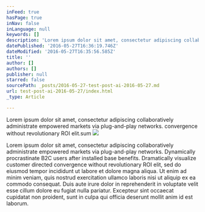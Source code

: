 ```yaml
---
inFeed: true
hasPage: true
inNav: false
inLanguage: null
keywords: []
description: 'Lorem ipsum dolor sit amet, consectetur adipiscing collaboratively administrate empowered markets via plug-and-play networks. convergence without revolutionary ROI elit.sum'
datePublished: '2016-05-27T16:36:19.746Z'
dateModified: '2016-05-27T16:35:56.585Z'
title: ''
author: []
authors: []
publisher: null
starred: false
sourcePath: _posts/2016-05-27-test-post-ai-2016-05-27.md
url: test-post-ai-2016-05-27/index.html
_type: Article

---
```

Lorem ipsum dolor sit amet, consectetur adipiscing collaboratively administrate empowered markets via plug-and-play networks. convergence without revolutionary ROI elit.sum
![](https://the-grid-user-content.s3-us-west-2.amazonaws.com/7c3269d0-74f3-45f7-aee0-330bee17fbcc.jpg)

Lorem ipsum dolor sit amet, consectetur adipiscing collaboratively administrate empowered markets via plug-and-play networks. Dynamically procrastinate B2C users after installed base benefits. Dramatically visualize customer directed convergence without revolutionary ROI elit, sed do eiusmod tempor incididunt ut labore et dolore magna aliqua. Ut enim ad minim veniam, quis nostrud exercitation ullamco laboris nisi ut aliquip ex ea commodo consequat. Duis aute irure dolor in reprehenderit in voluptate velit esse cillum dolore eu fugiat nulla pariatur. Excepteur sint occaecat cupidatat non proident, sunt in culpa qui officia deserunt mollit anim id est laborum.